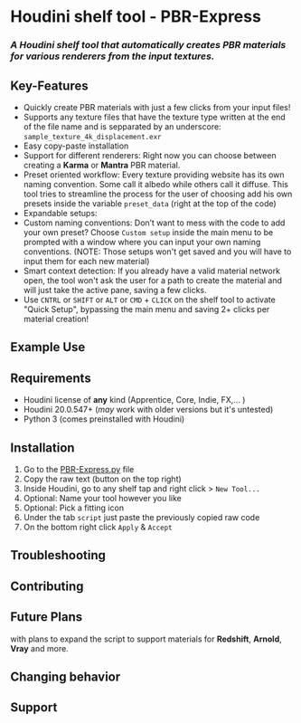 # Houdini shelf tool - PBR-Express
### _A Houdini shelf tool that automatically creates PBR materials for various renderers from the input textures._ 


## Key-Features
* Quickly create PBR materials with just a few clicks from your input files!
* Supports any texture files that have the texture type written at the end of the file name and is sepparated by an underscore: `sample_texture_4k_displacement.exr`
* Easy copy-paste installation
* Support for different renderers: Right now you can choose between creating a **Karma** or **Mantra** PBR material.
* Preset oriented workflow: Every texture providing website has its own naming convention. Some call it albedo while others call it diffuse. This tool tries to streamline the process for the user of choosing add his own presets inside the variable `preset_data` (right at the top of the code) 
* Expandable setups:
* Custom naming conventions: Don’t want to mess with the code to add your own preset? Choose `Custom setup` inside the main menu to be prompted with a window where you can input your own naming conventions. (NOTE: Those setups won't get saved and you will have to input them for each new material)
* Smart context detection: If you already have a valid material network open, the tool won't ask the user for a path to create the material and will just take the active pane, saving a few clicks. 
* Use `CNTRL` or `SHIFT` or `ALT` or `CMD` + `CLICK` on the shelf tool to activate "Quick Setup", bypassing the main menu and saving 2+ clicks per material creation! 

## Example Use

## Requirements
* Houdini license of **any** kind (Apprentice, Core, Indie, FX,... )
* Houdini 20.0.547+ (_may_ work with older versions but it's untested)
* Python 3 (comes preinstalled with Houdini)

## Installation
1) Go to the [PBR-Express.py](PBR-Express.py) file
2) Copy the raw text (button on the top right)
3) Inside Houdini, go to any shelf tap and right click > `New Tool... `
4) Optional: Name your tool however you like
5) Optional: Pick a fitting icon
6) Under the tab `script` just paste the previously copied raw code
7) On the bottom right click `Apply` & `Accept`

## Troubleshooting

## Contributing

## Future Plans
with plans to expand the script to support materials for **Redshift**, **Arnold**, **Vray** and more.
## Changing behavior

## Support


